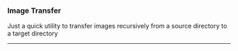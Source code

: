 ### Image Transfer

Just a quick utility to transfer images recursively from a source directory to a target directory

---
